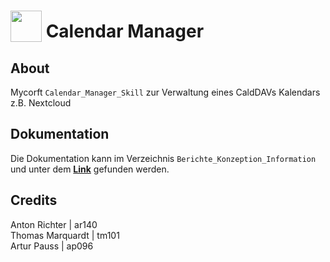 # <img src="https://raw.githack.com/FortAwesome/Font-Awesome/master/svgs/solid/calendar-check.svg" card_color="#22A7F0" width="50" height="50" style="vertical-align:bottom"/> Calendar Manager

## About
Mycorft `Calendar_Manager_Skill` zur Verwaltung eines CaldDAVs Kalendars z.B. Nextcloud


## Dokumentation
Die Dokumentation kann im Verzeichnis `Berichte_Konzeption_Information` und unter dem [**Link**](/Berichte_Konzeption_Informationen/Dokumentation.md) gefunden werden.

## Credits
Anton Richter     | ar140 <br>
Thomas Marquardt  | tm101 <br>
Artur Pauss       | ap096 <br>
